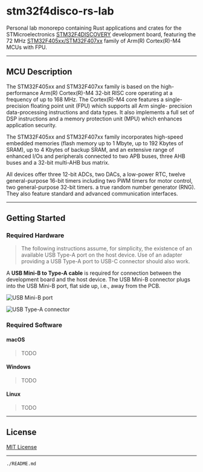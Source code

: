 # stm32f4disco-rs-lab

Personal lab monorepo containing Rust applications and crates for the STMicroelectronics
[STM32F4DISCOVERY](https://www.st.com/en/evaluation-tools/stm32f4discovery.html) development board,
featuring the 72 MHz [STM32F405xx/STM32F407xx](https://www.st.com/resource/en/datasheet/stm32f407vg.pdf)
family of Arm(R) Cortex(R)-M4 MCUs with FPU.

---

## MCU Description

The STM32F405xx and STM32F407xx family is based on the high-performance Arm(R)
Cortex(R)-M4 32-bit RISC core operating at a frequency of up to 168 MHz. The Cortex(R)-M4
core features a single-precision floating point unit (FPU) which supports all Arm single-
precision data-processing instructions and data types. It also implements a full set of DSP
instructions and a memory protection unit (MPU) which enhances application security.

The STM32F405xx and STM32F407xx family incorporates high-speed embedded
memories (flash memory up to 1 Mbyte, up to 192 Kbytes of SRAM), up to 4 Kbytes of
backup SRAM, and an extensive range of enhanced I/Os and peripherals connected to two
APB buses, three AHB buses and a 32-bit multi-AHB bus matrix.

All devices offer three 12-bit ADCs, two DACs, a low-power RTC, twelve general-purpose
16-bit timers including two PWM timers for motor control, two general-purpose 32-bit timers.
a true random number generator (RNG). They also feature standard and advanced
communication interfaces.

---

## Getting Started

### Required Hardware

>The following instructions assume, for simplicity, the existence of an available USB Type-A port on the host device. Use of an adapter providing a USB Type-A port to USB-C connector should also work.

A **USB Mini-B to Type-A cable** is required for connection between the development board and the host device. The USB Mini-B connector plugs into the USB Mini-B port, flat side up, i.e., away from the PCB.

![USB Mini-B port](https://upload.wikimedia.org/wikipedia/commons/thumb/e/ec/USB_Mini-B_receptacle.svg/134px-USB_Mini-B_receptacle.svg.png)

![USB Type-A connector](https://upload.wikimedia.org/wikipedia/commons/thumb/c/c5/USB_Type-A_receptacle_Black.svg/150px-USB_Type-A_receptacle_Black.svg.png)

### Required Software

#### macOS

>TODO

#### Windows

>TODO

#### Linux

>TODO

---

## License

[MIT License](https://spdx.org/licenses/MIT.html)

---

`./README.md`
